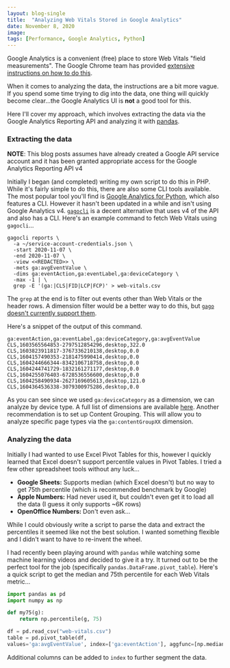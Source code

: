 ```yaml
---
layout: blog-single
title:  "Analyzing Web Vitals Stored in Google Analytics"
date: November 8, 2020
image: 
tags: [Performance, Google Analytics, Python]
---
```


Google Analytics is a convenient (free) place to store Web Vitals "field measurements". The Google Chrome team has provided [extensive instructions on how to do this](https://github.com/GoogleChrome/web-vitals#send-the-results-to-google-analytics).

When it comes to analyzing the data, the instructions are a bit more vague. If you spend some time trying to dig into the data, one thing will quickly become clear...the Google Analytics UI is **not** a good tool for this.

Here I'll cover my approach, which involves extracting the data via the Google Analytics Reporting API and analyzing it with [pandas](https://pandas.pydata.org/).

<!-- excerpt_separator -->

### Extracting the data

<div class="tout tout--secondary">
<p><strong>NOTE</strong>:  This blog posts assumes have already created a Google API service account and it has been granted appropriate access for the Google Analytics Reporting API v4</p>
</div>


Initially I began (and completed) writing my own script to do this in PHP. While it's fairly simple to do this, there are also some CLI tools available. The most popular tool you'll find is [Google Analytics for Python](https://github.com/debrouwere/google-analytics), which also features a CLI. However it hasn't been updated in a while and isn't using Google Analytics v4. [`gagocli`](https://github.com/MarkEdmondson1234/gago) is a decent alternative that uses v4 of the API and also has a CLI. Here's an example command to fetch Web Vitals using `gagocli`...

```
gagocli reports \
  -a ~/service-account-credentials.json \
  -start 2020-11-07 \
  -end 2020-11-07 \
  -view <<REDACTED>> \
  -mets ga:avgEventValue \
  -dims ga:eventAction,ga:eventLabel,ga:deviceCategory \
  -max -1 | \
  grep -E '(ga:|CLS|FID|LCP|FCP)' > web-vitals.csv
```

The `grep` at the end is to filter out events other than Web Vitals or the header rows. A dimension filter would be a better way to do this, but [`gago` doesn't currently support them](https://github.com/MarkEdmondson1234/gago/issues/6).

Here's a snippet of the output of this command.

```
ga:eventAction,ga:eventLabel,ga:deviceCategory,ga:avgEventValue
CLS,1603565564853-2797512854296,desktop,322.0
CLS,1603823911817-3767336210138,desktop,0.0
CLS,1604157490353-2181475990414,desktop,0.0
CLS,1604244666344-8342106718758,desktop,0.0
CLS,1604244741729-1832161271177,desktop,0.0
CLS,1604255076403-6728536556600,desktop,0.0
CLS,1604258490934-2627169605613,desktop,121.0
CLS,1604364536338-3079300975286,desktop,0.0
```

As you can see since we used `ga:deviceCategory` as a dimension, we can analyze by device type. A full list of dimensions are available [here](https://ga-dev-tools.appspot.com/dimensions-metrics-explorer/). Another recommendation is to set up Content Grouping. This will allow you to analyze specific page types via the `ga:contentGroupXX` dimension.

### Analyzing the data

Initially I had wanted to use Excel Pivot Tables for this, however I quickly learned that Excel doesn't support percentile values in Pivot Tables. I tried a few other spreadsheet tools without any luck...

- **Google Sheets:** Supports median (which Excel doesn't) but no way to get 75th percentile (which is recommended benchmark by Google)
- **Apple Numbers:** Had never used it, but couldn't even get it to load all the data (I guess it only supports ~6K rows)
- **OpenOffice Numbers:** Don't even ask...

While I could obviously write a script to parse the data and extract the percentiles it seemed like not the best solution. I wanted something flexible and I didn't want to have to re-invent the wheel.

I had recently been playing around with `pandas` while watching some machine learning videos and decided to give it a try. It turned out to be the perfect tool for the job (specifically `pandas.DataFrame.pivot_table`). Here's a quick script to get the median and 75th percentile for each Web Vitals metric...

```python
import pandas as pd
import numpy as np

def my75(g):
    return np.percentile(g, 75)

df = pd.read_csv("web-vitals.csv")
table = pd.pivot_table(df, 
values='ga:avgEventValue', index=['ga:eventAction'], aggfunc=[np.median, my75])
```

Additional columns can be added to `index` to further segment the data.